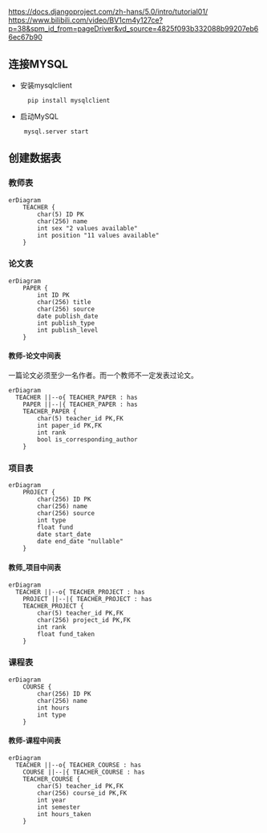 https://docs.djangoproject.com/zh-hans/5.0/intro/tutorial01/
https://www.bilibili.com/video/BV1cm4y127ce?p=38&spm_id_from=pageDriver&vd_source=4825f093b332088b99207eb66ec67b90

## 连接MYSQL
- 安装mysqlclient
  ```shell
    pip install mysqlclient
  ```

- 启动MySQL
  ```
   mysql.server start
  ```


## 创建数据表
### 教师表
```mermaid
erDiagram
    TEACHER {
        char(5) ID PK
        char(256) name
        int sex "2 values available"
        int position "11 values available"
    }
```
### 论文表
```mermaid
erDiagram
    PAPER {
        int ID PK
        char(256) title
        char(256) source
        date publish_date
        int publish_type
        int publish_level 
    }
```
#### 教师-论文中间表
一篇论文必须至少一名作者。而一个教师不一定发表过论文。
```mermaid
erDiagram
  TEACHER ||--o{ TEACHER_PAPER : has
    PAPER ||--|{ TEACHER_PAPER : has
    TEACHER_PAPER {
        char(5) teacher_id PK,FK
        int paper_id PK,FK
        int rank
        bool is_corresponding_author
    }
```
### 项目表
```mermaid
erDiagram
    PROJECT {
        char(256) ID PK
        char(256) name
        char(256) source
        int type
        float fund
        date start_date
        date end_date "nullable"
    }
```
#### 教师_项目中间表
```mermaid
erDiagram
  TEACHER ||--o{ TEACHER_PROJECT : has
    PROJECT ||--|{ TEACHER_PROJECT : has
    TEACHER_PROJECT {
        char(5) teacher_id PK,FK
        char(256) project_id PK,FK
        int rank
        float fund_taken
    }
```
### 课程表
```mermaid
erDiagram
    COURSE {
        char(256) ID PK
        char(256) name
        int hours
        int type
    }
```
#### 教师-课程中间表
```mermaid
erDiagram
  TEACHER ||--o{ TEACHER_COURSE : has
    COURSE ||--|{ TEACHER_COURSE : has
    TEACHER_COURSE {
        char(5) teacher_id PK,FK
        char(256) course_id PK,FK
        int year
        int semester
        int hours_taken
    }
```

